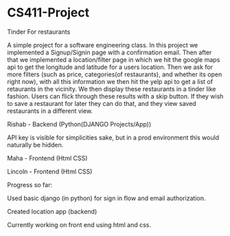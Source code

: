 # CS411-Project
Tinder For restaurants 

A simple project for a software engineering class. In this project we implemented a Signup/Signin page with a confirmation email. Then after that we implemented a location/filter page in which 
we hit the google maps api to get the longitude and latitude for a users location. Then we ask for more filters (such as price, categories(of restaurants), and whether its open right now), with
all this information we then hit the yelp api to get a list of retaurants in the vicinity. We then display these restaurants in a tinder like fashion. Users can flick through these results with a skip button. If they wish to save a restaurant for later they can do that, and they view saved restaurants in a different view.

Rishab - Backend (Python(DJANGO Projects/App))

API key is visible for simplicities sake, but in a prod environment this would naturally be hidden.

Maha - Frontend (Html CSS)

Lincoln - Frontend (Html CSS)

Progress so far:

Used basic django (in python) for sign in flow and email authorization. 

Created location app (backend)

Currently working on front end using html and css.
